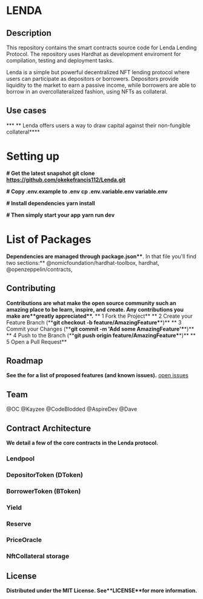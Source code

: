 # LENDA

## Description

This repository contains the smart contracts source code for Lenda Lending Protocol. The repository uses Hardhat as development enviroment for compilation, testing and deployment tasks.

Lenda is a simple but powerful decentralized NFT lending protocol where users can participate as depositors or borrowers. Depositors provide liquidity to the market to earn a passive income, while borrowers are able to borrow in an overcollateralized fashion, using NFTs as collateral.

## Use cases

**\* ** Lenda offers users a way to draw capital against their non-fungible collateral\*\*\*\*

# Setting up

**# Get the latest snapshot**
**git clone https://github.com/okekefrancis112/Lenda.git**

**# Copy .env.example to .env**
**cp .env.variable.env variable.env**

**# Install dependencies**
**yarn install**

**# Then simply start your app**
**yarn run dev**

# List of Packages

**Dependencies are managed through package.json\*\***. In that file you'll find two sections:\*\*
@nomicfoundation/hardhat-toolbox,
hardhat,
@openzeppelin/contracts,

## Contributing

**Contributions are what make the open source community such an amazing place to be learn, inspire, and create. Any contributions you make are\*\***greatly appreciated\***\*.**
** 1 Fork the Project**
** 2 Create your Feature Branch (\*\***git checkout -b feature/AmazingFeature\***\*)**
** 3 Commit your Changes (\*\***git commit -m 'Add some AmazingFeature'\***\*)**
** 4 Push to the Branch (\*\***git push origin feature/AmazingFeature\***\*)**
** 5 Open a Pull Request**

## Roadmap

**See the for a list of proposed features (and known issues).** [open issues](https://github.com/github_username/repo_name/issues)

## Team
@OC
@Kayzee
@CodeBlodded
@AspireDev
@Dave


## Contract Architecture

**We detail a few of the core contracts in the Lenda protocol.**

### Lendpool

### DepositorToken (DToken)

### BorrowerToken (BToken)

### Yield

### Reserve

### PriceOracle

### NftCollateral storage

## License

**Distributed under the MIT License. See\*\***LICENSE\***\*for more information.**
